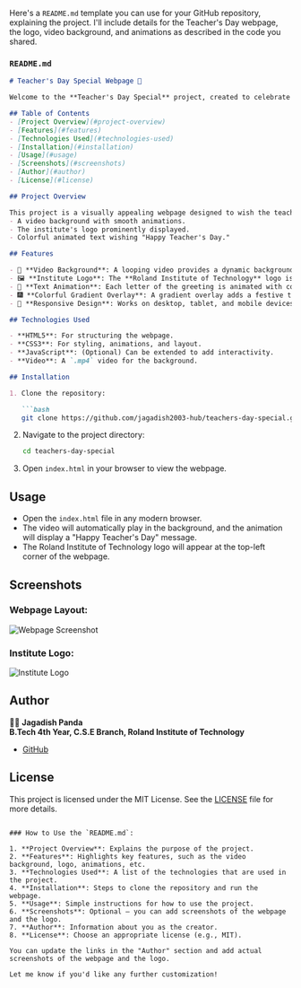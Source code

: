 Here's a `README.md` template you can use for your GitHub repository, explaining the project. I'll include details for the Teacher's Day webpage, the logo, video background, and animations as described in the code you shared.

### `README.md`

```md
# Teacher's Day Special Webpage 🎉

Welcome to the **Teacher's Day Special** project, created to celebrate the amazing teachers of **Roland Institute of Technology**. This webpage features animated text, a video background, and a special logo of the institute.

## Table of Contents
- [Project Overview](#project-overview)
- [Features](#features)
- [Technologies Used](#technologies-used)
- [Installation](#installation)
- [Usage](#usage)
- [Screenshots](#screenshots)
- [Author](#author)
- [License](#license)

## Project Overview

This project is a visually appealing webpage designed to wish the teachers of **Roland Institute of Technology** a **Happy Teacher's Day**. It includes:
- A video background with smooth animations.
- The institute's logo prominently displayed.
- Colorful animated text wishing "Happy Teacher's Day."

## Features

- 🎥 **Video Background**: A looping video provides a dynamic background.
- 🖼️ **Institute Logo**: The **Roland Institute of Technology** logo is prominently displayed.
- 🎨 **Text Animation**: Each letter of the greeting is animated with cool transitions.
- 🎆 **Colorful Gradient Overlay**: A gradient overlay adds a festive touch to the background.
- 📱 **Responsive Design**: Works on desktop, tablet, and mobile devices.

## Technologies Used

- **HTML5**: For structuring the webpage.
- **CSS3**: For styling, animations, and layout.
- **JavaScript**: (Optional) Can be extended to add interactivity.
- **Video**: A `.mp4` video for the background.

## Installation

1. Clone the repository:

   ```bash
   git clone https://github.com/jagadish2003-hub/teachers-day-special.git
   ```

2. Navigate to the project directory:

   ```bash
   cd teachers-day-special
   ```

3. Open `index.html` in your browser to view the webpage.

## Usage

- Open the `index.html` file in any modern browser.
- The video will automatically play in the background, and the animation will display a "Happy Teacher's Day" message.
- The Roland Institute of Technology logo will appear at the top-left corner of the webpage.

## Screenshots

### Webpage Layout:
![Webpage Screenshot](screenshot.png)

### Institute Logo:
![Institute Logo](logo.png)

## Author

👨‍💻 **Jagadish Panda**  
**B.Tech 4th Year, C.S.E Branch, Roland Institute of Technology**  
- [GitHub](https://github.com/jagadish2003-hub)
  
## License

This project is licensed under the MIT License. See the [LICENSE](LICENSE) file for more details.
```

### How to Use the `README.md`:

1. **Project Overview**: Explains the purpose of the project.
2. **Features**: Highlights key features, such as the video background, logo, animations, etc.
3. **Technologies Used**: A list of the technologies that are used in the project.
4. **Installation**: Steps to clone the repository and run the webpage.
5. **Usage**: Simple instructions for how to use the project.
6. **Screenshots**: Optional — you can add screenshots of the webpage and the logo.
7. **Author**: Information about you as the creator.
8. **License**: Choose an appropriate license (e.g., MIT).

You can update the links in the "Author" section and add actual screenshots of the webpage and the logo.

Let me know if you'd like any further customization!
